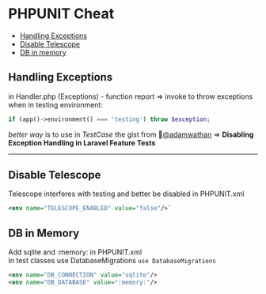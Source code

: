 # PHPUNIT Cheat
* [Handling Exceptions](#handling-exceptions)
* [Disable Telescope](#disable-telescope)
* [DB in memory](#db-in-memory)

## Handling Exceptions
in Handler.php (Exceptions) - function report => invoke to throw exceptions when in testing environment:
```php
if (app()->environment() === 'testing') throw $exception;
```
*better way* is to use in *TestCase* the gist from :link:[@adamwathan](https://gist.github.com/adamwathan/125847c7e3f16b88fa33a9f8b42333da) => **Disabling Exception Handling in Laravel Feature Tests**

---
## Disable Telescope
Telescope interferes with testing and better be disabled in PHPUNIT.xml
```xml
<env name="TELESCOPE_ENABLED" value="false"/>`
```
## DB in Memory
Add sqlite and :memory: in PHPUNIT.xml  
In test classes use DatabaseMigrations
	`use DatabaseMigrations`
```xml
<env name="DB_CONNECTION" value="sqlite"/>
<env name="DB_DATABASE" value=":memory:"/>
```

<!--stackedit_data:
eyJoaXN0b3J5IjpbLTE1MTY1OTM5NjQsMTY2NDM3MDY3NywtMT
E0NjI1MDMyMF19
-->